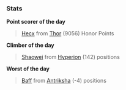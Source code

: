 

### Stats

**Point scorer of the day**
>[Hecx](/#/character/Thor/1289690) from [Thor](/#/ranking/Thor)  (9056) Honor Points


**Climber of the day**
>[Shaowei](/#/character/Hyperion/589901) from [Hyperion](/#/ranking/Hyperion)  (142) positions


**Worst of the day**
>[Baff](/#/character/Antriksha/479718) from [Antriksha](/#/ranking/Antriksha)  (-4) positions


